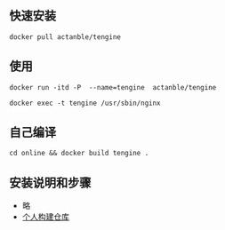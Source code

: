 ## 快速安装
```
docker pull actanble/tengine 
```


## 使用
```
docker run -itd -P  --name=tengine  actanble/tengine  

docker exec -t tengine /usr/sbin/nginx 
```


## 自己编译
```
cd online && docker build tengine . 
```


## 安装说明和步骤

- 略
- [个人构建仓库](https://cr.console.aliyun.com/repository/cn-zhangjiakou/xx-zhang/tengine-with-modsecurity/build)


